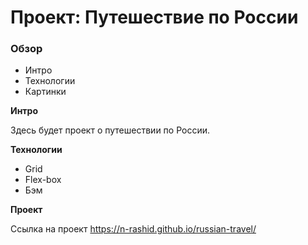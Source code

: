 # Проект: Путешествие по России

### Обзор
* Интро
* Технологии
* Картинки

**Интро**

Здесь будет проект о путешествии по России.

**Технологии**
* Grid
* Flex-box
* Бэм

**Проект**

Ссылка на проект https://n-rashid.github.io/russian-travel/
